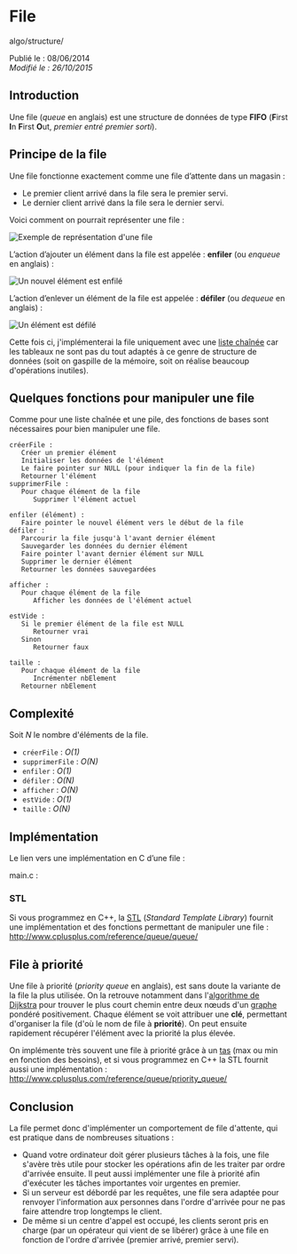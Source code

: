 File
====
algo/structure/

Publié le : 08/06/2014  
*Modifié le : 26/10/2015*

## Introduction

Une file (*queue* en anglais) est une structure de données de type **FIFO** (**F**irst **I**n **F**irst **O**ut, *premier entré premier sorti*).

## Principe de la file

Une file fonctionne exactement comme une file d’attente dans un magasin :

- Le premier client arrivé dans la file sera le premier servi.
- Le dernier client arrivé dans la file sera le dernier servi.

Voici comment on pourrait représenter une file :

![Exemple de représentation d'une file](/static/img/algo/structure/file/exemple_file.png)

L’action d’ajouter un élément dans la file est appelée : **enfiler** (ou *enqueue* en anglais) :

![Un nouvel élément est enfilé](/static/img/algo/structure/file/exemple_ajout.png)

L’action d’enlever un élément de la file est appelée : **défiler** (ou *dequeue* en anglais) :

![Un élément est défilé](/static/img/algo/structure/file/exemple_suppression.png)

Cette fois ci, j'implémenterai la file uniquement avec une [liste chaînée](http://napnac.ga/algo/structure/liste_chainee.html) car les tableaux ne sont pas du tout adaptés à ce genre de structure de données (soit on gaspille de la mémoire, soit on réalise beaucoup d'opérations inutiles).

## Quelques fonctions pour manipuler une file

Comme pour une liste chaînée et une pile, des fonctions de bases sont nécessaires pour bien manipuler une file.

```nohighlight
créerFile :
   Créer un premier élément
   Initialiser les données de l'élément
   Le faire pointer sur NULL (pour indiquer la fin de la file)
   Retourner l'élément
supprimerFile :
   Pour chaque élément de la file
      Supprimer l'élément actuel

enfiler (élément) :
   Faire pointer le nouvel élément vers le début de la file
défiler :
   Parcourir la file jusqu'à l'avant dernier élément
   Sauvegarder les données du dernier élément
   Faire pointer l'avant dernier élément sur NULL
   Supprimer le dernier élément
   Retourner les données sauvegardées

afficher :
   Pour chaque élément de la file
      Afficher les données de l'élément actuel

estVide :
   Si le premier élément de la file est NULL
      Retourner vrai
   Sinon
      Retourner faux

taille :
   Pour chaque élément de la file
      Incrémenter nbElement
   Retourner nbElement
```

## Complexité

Soit *N* le nombre d'éléments de la file.

- `créerFile` : *O(1)*
- `supprimerFile` : *O(N)*
- `enfiler` : *O(1)*
- `défiler` : *O(N)*
- `afficher` : *O(N)*
- `estVide` : *O(1)*
- `taille` : *O(N)*


## Implémentation

Le lien vers une implémentation en C d’une file :

main.c : 

### STL

Si vous programmez en C++, la [STL](https://en.wikipedia.org/wiki/Standard_Template_Library) (*Standard Template Library*) fournit une implémentation et des fonctions permettant de manipuler une file : <http://www.cplusplus.com/reference/queue/queue/> 

## File à priorité

Une file à priorité (*priority queue* en anglais), est sans doute la variante de la file la plus utilisée. On la retrouve notamment dans l'[algorithme de Dijkstra]() pour trouver le plus court chemin entre deux nœuds d'un [graphe](http://napnac.ga/algo/structure/graphe.html) pondéré positivement. Chaque élément se voit attribuer une **clé**, permettant d'organiser la file (d'où le nom de file à **priorité**). On peut ensuite rapidement récupérer l'élément avec la priorité la plus élevée.

On implémente très souvent une file à priorité grâce à un [tas]() (max ou min en fonction des besoins), et si vous programmez en C++ la STL fournit aussi une implémentation : <http://www.cplusplus.com/reference/queue/priority_queue/>

## Conclusion

La file permet donc d'implémenter un comportement de file d'attente, qui est pratique dans de nombreuses situations :

- Quand votre ordinateur doit gérer plusieurs tâches à la fois, une file s'avère très utile pour stocker les opérations afin de les traiter par ordre d'arrivée ensuite. Il peut aussi implémenter une file à priorité afin d'exécuter les tâches importantes voir urgentes en premier.
- Si un serveur est débordé par les requêtes, une file sera adaptée pour renvoyer l'information aux personnes dans l'ordre d'arrivée pour ne pas faire attendre trop longtemps le client.
- De même si un centre d'appel est occupé, les clients seront pris en charge (par un opérateur qui vient de se libérer) grâce à une file en fonction de l'ordre d'arrivée (premier arrivé, premier servi).
